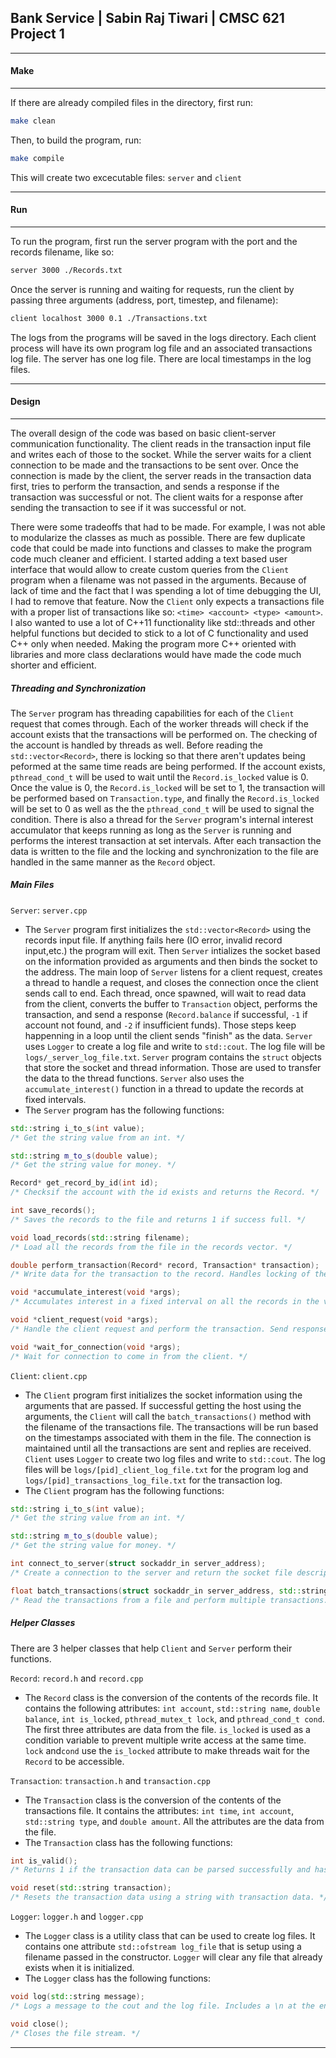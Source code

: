 ## Bank Service | Sabin Raj Tiwari | CMSC 621 Project 1

***
#### Make
***
If there are already compiled files in the directory, first run:

```bash
make clean
```

Then, to build the program, run:

```bash
make compile
```

This will create two excecutable files: `server` and `client`

***
#### Run
***
To run the program, first run the server program with the port and the records filename, like so:

```bash
server 3000 ./Records.txt
```

Once the server is running and waiting for requests, run the client by passing three arguments (address, port, timestep, and filename):

```bash
client localhost 3000 0.1 ./Transactions.txt
```

The logs from the programs will be saved in the logs directory. Each client process will have its own program log file and an associated transactions log file. The server has one log file. There are local timestamps in the log files.

***
#### Design
***
The overall design of the code was based on basic client-server communication functionality. The client reads in the transaction input file and writes each of those to the socket. While the server waits for a client connection to be made and the transactions to be sent over. Once the connection is made by the client, the server reads in the transaction data first, tries to perform the transaction, and sends a response if the transaction was successful or not. The client waits for a response after sending the transaction to see if it was successful or not.

There were some tradeoffs that had to be made. For example, I was not able to modularize the classes as much as possible. There are few duplicate code that could be made into functions and classes to make the program code much cleaner and efficient. I started adding a text based user interface that would allow to create custom queries from the `Client` program when a filename was not passed in the arguments. Because of lack of time and the fact that I was spending a lot of time debugging the UI, I had to remove that feature. Now the `Client` only expects a transactions file with a proper list of transactions like so: `<time> <account> <type> <amount>`. I also wanted to use a lot of C++11 functionality like std::threads and other helpful functions but decided to stick to a lot of C functionality and used C++ only when needed. Making the program more C++ oriented with libraries and more class declarations would have made the code much shorter and efficient.

##### Threading and Synchronization

The `Server` program has threading capabilities for each of the `Client` request that comes through. Each of the worker threads will check if the account exists that the transactions will be performed on. The checking of the account is handled by threads as well. Before reading the `std::vector<Record>`, there is locking so that there aren't updates being peformed at the same time reads are being performed. If the account exists, `pthread_cond_t` will be used to wait until the `Record.is_locked` value is 0. Once the value is 0, the `Record.is_locked` will be set to 1, the transaction will be performed based on `Transaction.type`, and finally the `Record.is_locked` will be set to 0 as well as the the `pthread_cond_t` will be used to signal the condition. There is also a thread for the `Server` program's internal interest accumulator that keeps running as long as the `Server` is running and performs the interest transaction at set intervals. After each transaction the data is written to the file and the locking and synchronization to the file are handled in the same manner as the `Record` object.

##### Main Files

`Server`: `server.cpp`

* The `Server` program first initializes the `std::vector<Record>` using the records input file. If anything fails here (IO error, invalid record input,etc.) the program will exit. Then `Server` intializes the socket based on the information provided as arguments and then binds the socket to the address. The main loop of `Server` listens for a client request, creates a thread to handle a request, and closes the connection once the client sends call to end. Each thread, once spawned, will wait to read data from the client, converts the buffer to `Transaction` object, performs the transaction, and send a response (`Record.balance` if successful, `-1` if account not found, and `-2` if insufficient funds). Those steps keep happenning in a loop until the client sends "finish" as the data. `Server` uses `Logger` to create a log file and write to `std::cout`. The log file will be `logs/_server_log_file.txt`.  `Server` program contains the `struct` objects that store the socket and thread information. Those are used to transfer the data to the thread functions. `Server` also uses the `accumulate_interest()` function in a thread to update the records at fixed intervals.
* The `Server` program has the following functions: 
```c++
std::string i_to_s(int value);
/* Get the string value from an int. */
```
```c++
std::string m_to_s(double value);
/* Get the string value for money. */
```
```c++
Record* get_record_by_id(int id);
/* Checksif the account with the id exists and returns the Record. */
```
```c++
int save_records();
/* Saves the records to the file and returns 1 if success full. */
```
```c++
void load_records(std::string filename);
/* Load all the records from the file in the records vector. */
```
```c++
double perform_transaction(Record* record, Transaction* transaction);
/* Write data for the transaction to the record. Handles locking of the record when multiple write access is attempted. */
```
```c++
void *accumulate_interest(void *args);
/* Accumulates interest in a fixed interval on all the records in the vector. */
```
```c++
void *client_request(void *args);
/* Handle the client request and perform the transaction. Send response to the client with success or failure. */
```
```c++
void *wait_for_connection(void *args);
/* Wait for connection to come in from the client. */
```

`Client`: `client.cpp`

* The `Client` program first initializes the socket information using the arguments that are passed. If successful getting the host using the arguments, the `Client` will call the `batch_transactions()` method with the filename of the transactions file. The transactions will be run based on the timestamps associated with them in the file. The connection is maintained until all the transactions are sent and replies are received. `Client` uses `Logger` to create two log files and write to `std::cout`. The log files will be `logs/[pid]_client_log_file.txt` for the program log and `logs/[pid]_transactions_log_file.txt` for the transaction log.
* The `Client` program has the following functions:
```c++
std::string i_to_s(int value);
/* Get the string value from an int. */
```
```c++
std::string m_to_s(double value);
/* Get the string value for money. */
```
```c++
int connect_to_server(struct sockaddr_in server_address);
/* Create a connection to the server and return the socket file descriptor. */
```
```c++
float batch_transactions(struct sockaddr_in server_address, std::string filename);
/* Read the transactions from a file and perform multiple transactions. */
```

##### Helper Classes
There are 3 helper classes that help `Client` and `Server` perform their functions.

`Record`: `record.h` and `record.cpp`
* The `Record` class is the conversion of the contents of the records file. It contains the following attributes: `int account`, `std::string name`, `double balance`, `int is_locked`, `pthread_mutex_t lock`, and `pthread_cond_t cond`. The first three attributes are data from the file. `is_locked` is used as a condition variable to prevent multiple write access at the same time. `lock` and`cond` use the `is_locked` attribute to make threads wait for the `Record` to be accessible.

`Transaction`: `transaction.h` and `transaction.cpp`
* The `Transaction` class is the conversion of the contents of the transactions file. It contains the attributes: `int time`, `int account`, `std::string type`, and `double amount`. All the attributes are the data from the file.
* The `Transaction` class has the following functions:
```c++
int is_valid();
/* Returns 1 if the transaction data can be parsed successfully and has valid data else returns 0. */
```
```c++
void reset(std::string transaction);
/* Resets the transaction data using a string with transaction data. */
```

`Logger`: `logger.h` and `logger.cpp`
* The `Logger` class is a utility class that can be used to create log files. It contains one attribute `std::ofstream log_file` that is setup using a filename passed in the constructor. `Logger` will clear any file that already exists when it is initialized.
* The `Logger` class has the following functions: 
```c++
void log(std::string message); 
/* Logs a message to the cout and the log file. Includes a \n at the end. */
```
```c++
void close();
/* Closes the file stream. */
```

***
